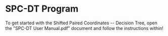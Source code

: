 # SPC-DT Program

To get started with the Shifted Paired Coordinates -- Decision Tree, open the "SPC-DT User Manual.pdf" document and follow the instructions within!
